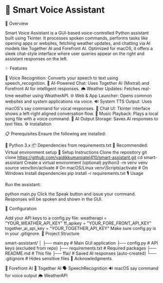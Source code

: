 # 🤖 Smart Voice Assistant

📌 Overview

Smart Voice Assistant is a GUI-based voice-controlled Python assistant built using Tkinter. It processes spoken commands, performs tasks like opening apps or websites, fetching weather updates, and chatting via AI models like Together AI and Forefront AI. Optimized for macOS, it offers a sleek chat-style interface where user queries appear on the right and assistant responses on the left.

✨ Features

🎤 Voice Recognition: Converts your speech to text using speech_recognition.
🧠 AI-Powered Chat: Uses Together AI (Mixtral) and Forefront AI for intelligent responses.
🌦️ Weather Updates: Fetches real-time weather using WeatherAPI.
🌐 Web & App Launcher: Opens common websites and system applications via voice.
🔊 System TTS Output: Uses macOS's say command for vocal responses.
💬 Chat UI: Tkinter interface shows a left-right aligned conversation flow.
🎵 Music Playback: Plays a local song file with a voice command.
🧪 AI Output Storage: Saves AI responses to text files.
⚙️ Installation

📋 Prerequisites
Ensure the following are installed:

🐍 Python 3.x
📦 Dependencies from requirements.txt
💾 Recommended: Virtual environment setup
🚀 Setup Instructions
Clone the repository
git clone https://github.com/vaidikkumarpatel410/smart-assistant.git
cd smart-assistant
Create a virtual environment (optional)
python3 -m venv venv
source venv/bin/activate  # On macOS/Linux
venv\Scripts\activate     # On Windows
Install dependencies
pip install -r requirements.txt
🎙️ Usage

Run the assistant:

python main.py
Click the Speak button and issue your command. Responses will be spoken and shown in the GUI.

🔑 Configuration

Add your API keys to a config.py file:
weatherapi = "YOUR_WEATHER_API_KEY"
ff_apikey = "YOUR_FORE_FRONT_API_KEY"
together_ai_api_key = "YOUR_TOGETHER_API_KEY"
Make sure config.py is in your .gitignore.
📂 Project Structure

smart-assistant/
│
├── main.py             # Main GUI application
├── config.py           # API keys (excluded from repo)
├── requirements.txt    # Required packages
├── README.md           # This file
├── ffai/               # Saved AI responses (auto-created)
└── .gitignore          # Hides sensitive files
🙌 Acknowledgments

🧠 Forefront AI
🤝 Together AI
🗣️ SpeechRecognition
🔊 macOS say command for voice output
🌦️ WeatherAPI
